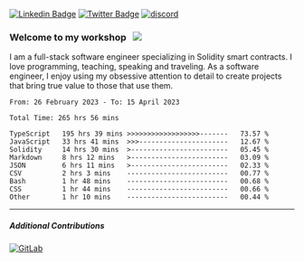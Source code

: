 [![Linkedin Badge](https://img.shields.io/badge/-LinkedIn-0e76a8?style=flat-square&logo=Linkedin&logoColor=white)](https://www.linkedin.com/in/jason-schwarz-75b91482/)
[![Twitter Badge](https://img.shields.io/badge/-Twitter-00acee?style=flat-square&logo=Twitter&logoColor=white)](https://twitter.com/passandscore)
[![discord](https://img.shields.io/badge/Discord-blue?logo=discord&logoColor=white)](https://discordapp.com/users/#3518)

### Welcome to my workshop &nbsp; ![](https://visitor-badge.glitch.me/badge?page_id=passandscore.passandscore)

I am a full-stack software engineer specializing in Solidity smart contracts. I love programming, teaching, speaking and traveling. As a software engineer, I enjoy using my obsessive attention to detail to create projects that bring true value to those that use them.

<!--START_SECTION:waka-->

```text
From: 26 February 2023 - To: 15 April 2023

Total Time: 265 hrs 56 mins

TypeScript   195 hrs 39 mins >>>>>>>>>>>>>>>>>>-------   73.57 %
JavaScript   33 hrs 41 mins  >>>----------------------   12.67 %
Solidity     14 hrs 30 mins  >------------------------   05.45 %
Markdown     8 hrs 12 mins   >------------------------   03.09 %
JSON         6 hrs 11 mins   >------------------------   02.33 %
CSV          2 hrs 3 mins    -------------------------   00.77 %
Bash         1 hr 48 mins    -------------------------   00.68 %
CSS          1 hr 44 mins    -------------------------   00.66 %
Other        1 hr 10 mins    -------------------------   00.44 %
```

<!--END_SECTION:waka-->

<hr/>

##### Additional Contributions

[![GitLab](https://img.shields.io/badge/GitLab-orange?logo=gitlab&logoColor=white)](https://gitlab.com/jason_schwarz)
